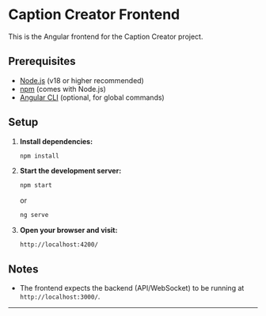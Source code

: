 # Caption Creator Frontend

This is the Angular frontend for the Caption Creator project.

## Prerequisites

- [Node.js](https://nodejs.org/) (v18 or higher recommended)
- [npm](https://www.npmjs.com/) (comes with Node.js)
- [Angular CLI](https://angular.io/cli) (optional, for global commands)

## Setup

1. **Install dependencies:**
   ```sh
   npm install
   ```

2. **Start the development server:**
   ```sh
   npm start
   ```
   or
   ```sh
   ng serve
   ```

3. **Open your browser and visit:**
   ```
   http://localhost:4200/
   ```

## Notes

- The frontend expects the backend (API/WebSocket) to be running at `http://localhost:3000/`.

---
